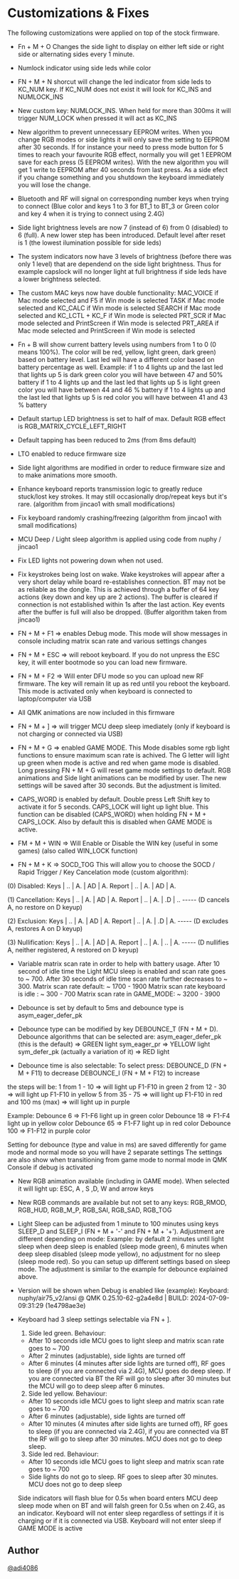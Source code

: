 # Customizations & Fixes

The following customizations were applied on top of the stock firmware. 

-  Fn + M + O Changes the side light to display on either left side or right side or alternating sides every 1 minute.

-  Numlock indicator using side leds while color

-  FN + M + N shorcut will change the led indicator from side leds to KC_NUM key. If KC_NUM does not exist it will look for KC_INS and NUMLOCK_INS

-  New custom key: NUMLOCK_INS. When held for more than 300ms it will trigger NUM_LOCK when pressed it will act as KC_INS

-  New algorithm to prevent unnecessary EEPROM writes. When you change RGB modes or side lights it will only save the setting to EEPROM after 30 seconds.
   If for instance your need to press mode button for 5 times to reach your favourite RGB effect, normally you will get 1 EEPROM save for each press (5 EEPROM writes).
   With the new algorithm you will get 1 write to EEPROM after 40 seconds from last press. As a side efect if you change something and you shutdown the keyboard immediately you will lose the change.

-  Bluetooth and RF will signal on corresponding number keys when trying to connect (Blue color and keys 1 to 3 for BT_1 to BT_3 or Green color and key 4 when it is trying to connect using 2.4G)

-  Side light brightness levels are now 7 (instead of 6) from 0 (disabled) to 6 (full). A new lower step has been introduced. Default level after reset is 1 (the lowest ilumination possible for side leds)

-  The system indicators now have 3 levels of brightness (before there was only 1 level) that are dependend on the side light brightness. Thus for example capslock will no longer light at full brightness if side leds have a lower brightness selected.

-  The custom MAC keys now have double functionality:
    MAC_VOICE if Mac mode selected and F5             if Win mode is selected
    TASK      if Mac mode selected and KC_CALC        if Win mode is selected
    SEARCH    if Mac mode selected and KC_LCTL + KC_F if Win mode is selected
    PRT_SCR   if Mac mode selected and PrintScreen    if Win mode is selected
    PRT_AREA  if Mac mode selected and PrintScreen    if Win mode is selected

-  Fn + B will show current battery levels using numbers from 1 to 0 (0 means 100%). The color will be red, yellow, light green, dark green) based on battery level.
   Last led will have a different color based on battery percentage as well.
   Example:
   if 1 to 4 lights up and the last led that lights up 5 is dark green color you will have between 47 and 50% battery
   if 1 to 4 lights up and the last led that lights up 5 is light green color you will have between 44 and 46 % battery
   if 1 to 4 lights up and the last led that lights up 5 is red color you will have between 41 and 43 % battery

-  Default startup LED brightness is set to half of max. Default RGB effect is RGB_MATRIX_CYCLE_LEFT_RIGHT

-  Default tapping has been reduced to 2ms (from 8ms default)

-  LTO enabled to reduce firmware size

-  Side light algorithms are modified in order to reduce firmware size and to make animations more smooth.

-  Enhance keyboard reports transmission logic to greatly reduce stuck/lost key strokes. It may still occasionally drop/repeat keys but it's rare. (algorithm from jincao1 with small modifications)

-  Fix keyboard randomly crashing/freezing (algorithm from jincao1 with small modifications)

-  MCU Deep / Light sleep algorithm is applied using code from nuphy / jincao1

-  Fix LED lights not powering down when not used.

-  Fix keystrokes being lost on wake. Wake keystrokes will appear after a very short delay while board re-establishes connection. BT may not be as reliable as the dongle.
   This is achieved through a buffer of 64 key actions (key down and key up are 2 actions). The buffer is cleared if connection is not established within 1s after the last action.
   Key events after the buffer is full will also be dropped. (Buffer algorithm taken from jincao1)

-  FN + M + F1 => enables Debug mode. This mode will show messages in console including matrix scan rate and various settings changes

-  FN + M + ESC => will reboot keyboard. If you do not unpress the ESC key, it will enter bootmode so you can load new firmware.

-  FN + M + F2 => Will enter DFU mode so you can upload new RF firmware. The key will remain lit up as red until you reboot the keyboard. This mode is activated only when keyboard is connected to laptop/computer via USB

-  All QMK animations are now included in this firmware

-  FN + M + ] => will trigger MCU deep sleep imediately (only if keyboard is not charging or connected via USB)

-  FN + M + G => enabled GAME MODE. This Mode disables some rgb light functions to ensure maximum scan rate is achived. The G letter will light up green when mode is active and red when game mode is disabled. Long pressing FN + M + G will reset game mode settings to default.
   RGB animations and Side light animations can be modified by user. The new settings will be saved after 30 seconds. But the adjustment is limited.

-  CAPS_WORD is enabled by default. Double press Left Shift key to activate it for 5 seconds. CAPS_LOCK will light up light blue. This function can be disabled (CAPS_WORD) when holding FN + M + CAPS_LOCK. Also by default this is disabled when GAME MODE is active.

-  FM + M + WIN => Will Enable or Disable the WIN key (useful in some games) (also called WIN_LOCK function)

-  FN + M + K => SOCD_TOG This will allow you to choose the SOCD / Rapid Trigger / Key Cancelation mode (custom algorithm):

(0) Disabled:
Keys   | .. | A. | AD | A.
Report | .. | A. | AD | A.

(1) Cancellation:
Keys   | .. | A. | AD | A.
Report | .. | A. | .D | .. ----- (D cancels A, no restore on D keyup)

(2) Exclusion:
Keys   | .. | A. | AD | A.
Report | .. | A. | .D | A. ----- (D excludes A, restores A on D keyup)

(3) Nullification:
Keys   | .. | A. | AD | A.
Report | .. | A. | .. | A. ----- (D nullifies A, neither registered, A restored on D keyup)


-  Variable matrix scan rate in order to help with battery usage. After 10 second of idle time the Light MCU sleep is enabled and scan rate goes to ~ 700. After 30 seconds of idle time scan rate further decreases to ~ 300.
Matrix scan rate default: ~ 1700 - 1900
Matrix scan rate keyboard is idle : ~ 300 - 700
Matrix scan rate in GAME_MODE: ~ 3200 - 3900

-  Debounce is set by default to 5ms and debounce type is asym_eager_defer_pk 

-  Debounce type can be modified by key DEBOUNCE_T (FN + M + D).
Debounce algorithms that can be selected are: 
  asym_eager_defer_pk (this is the default) => GREEN light
  sym_eager_pr => YELLOW light
  sym_defer_pk (actually a variation of it) => RED light

- Debounce time is also selectable:
To select press:
  DEBOUNCE_D (FN + M + F11) to decrease
  DEBOUNCE_I (FN + M + F12) to increase

the steps will be:
  1 from 1 - 10 => will light up F1-F10 in green
  2 from 12 - 30 => will light up F1-F10 in yellow
  5 from 35 - 75 => will light up F1-F10 in red
  and 100 ms (max) => will light up in purple

Example:
  Debounce 6 => F1-F6 light up in green color
  Debounce 18 => F1-F4 light up in yellow color
  Debounce 65 => F1-F7 light up in red color
  Debounce 100 => F1-F12 in purple color

  Setting for debounce (type and value in ms) are saved differently for game mode and normal mode so you will have 2 separate settings
  The settings are also show when transitioning from game mode to normal mode in QMK Console if debug is activated

-  New RGB animation available (including in GAME mode). When selected it will light up: ESC, A , S ,D, W and arrow keys

-  New RGB commands are available but not set to any keys: RGB_RMOD, RGB_HUD, RGB_M_P, RGB_SAI, RGB_SAD, RGB_TOG

-  Light Sleep can be adjusted from 1 minute to 100 minutes using keys SLEEP_D and SLEEP_I (FN + M + '-' and FN + M + '+'). 
   Adjustment are different depending on mode: 
   Example: by default 2 minutes until light sleep when deep sleep is enabled (sleep mode green), 6 minutes when deep sleep disabled (sleep mode yellow), no adjustment for no sleep (sleep mode red).
   So you can setup up different settings based on sleep mode. The adjustment is similar to the example for debounce explained above.

-  Version will be shown when Debug is enabled like (example):
    Keyboard: nuphy/air75_v2/ansi @ QMK 0.25.10-62-g2a4e8d | BUILD: 2024-07-09-09:31:29 (1e4798ae3e)

- Keyboard had 3 sleep settings selectable via FN + ].
  1. Side led green. Behaviour:

   - After 10 seconds idle MCU goes to light sleep and matrix scan rate goes to ~ 700
   - After 2 minutes (adjustable), side lights are turned off
   - After 6 minutes (4 minutes after side lights are turned off), RF goes to sleep (if you are connected via 2.4G), MCU goes do deep sleep. If you are connected via BT the RF will go to sleep after 30 minutes but the MCU will go to deep sleep after 6 minutes.

  2. Side led yellow. Behaviour:
   - After 10 seconds idle MCU goes to light sleep and matrix scan rate goes to ~ 700
   - After 6 minutes (adjustable), side lights are turned off
   - After 10 minutes (4 minutes after side lights are turned off), RF goes to sleep (if you are connected via 2.4G), if you are connected via BT the RF will go to sleep after 30 minutes. MCU does not go to deep sleep.

  3. Side led red. Behaviour:
   - After 10 seconds idle MCU goes to light sleep and matrix scan rate goes to ~ 700
   - Side lights do not go to sleep. RF goes to sleep after 30 minutes. MCU does not go to deep sleep

  Side indicators will flash blue for 0.5s when board enters MCU deep sleep mode when on BT and will falsh green for 0.5s when on 2.4G, as an indicator.
  Keyboard will not enter sleep regardless of settings if it is charging or if it is connected via USB.
  Keyboard will not enter sleep if GAME MODE is active

## Author

[@adi4086](https://github.com/adi4086)
